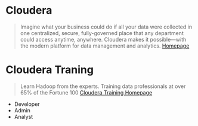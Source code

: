 # Cloudera

> Imagine what your business could do if all your data were collected in one centralized, secure, fully-governed place that any department could access anytime, anywhere. Cloudera makes it possible—with the modern platform for data management and analytics. [Homepage](http://www.cloudera.com)

# Cloudera Traning
> Learn Hadoop from the experts. Training data professionals at over 65% of the Fortune 100 [Cloudera Training Homepage](http://www.cloudera.com/training/courses.html)

- Developer
- Admin
- Analyst

